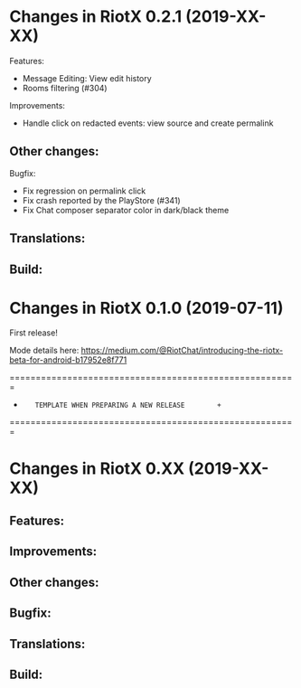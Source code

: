 Changes in RiotX 0.2.1 (2019-XX-XX)
===================================================

Features:
 - Message Editing: View edit history
 - Rooms filtering (#304)

Improvements:
 - Handle click on redacted events: view source and create permalink

Other changes:
 -

Bugfix:
 - Fix regression on permalink click
 - Fix crash reported by the PlayStore (#341)
 - Fix Chat composer separator color in dark/black theme

Translations:
 -

Build:
 -



Changes in RiotX 0.1.0 (2019-07-11)
===================================================

First release!

Mode details here: https://medium.com/@RiotChat/introducing-the-riotx-beta-for-android-b17952e8f771


=======================================================
+        TEMPLATE WHEN PREPARING A NEW RELEASE        +
=======================================================


Changes in RiotX 0.XX (2019-XX-XX)
===================================================

Features:
 -

Improvements:
 -

Other changes:
 -

Bugfix:
 -

Translations:
 -

Build:
 -

